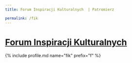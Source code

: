 ```yaml
---
title: Forum Inspiracji Kulturalnych  | Patromierz

permalink: /fik
---
```


# [Forum Inspiracji Kulturalnych ](https://patronite.pl/fik)

{% include profile.md name="fik" prefix="f" %}
